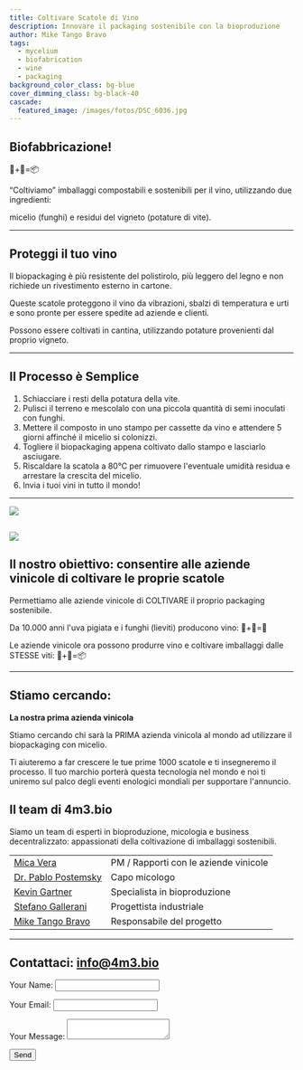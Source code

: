 ```yaml
---
title: Coltivare Scatole di Vino
description: Innovare il packaging sostenibile con la bioproduzione
author: Mike Tango Bravo
tags:
  - mycelium
  - biofabrication
  - wine
  - packaging
background_color_class: bg-blue
cover_dimming_class: bg-black-40
cascade:
  featured_image: /images/fotos/DSC_6036.jpg
---
```


## Biofabbricazione! 
🍄+🍇=📦

“Coltiviamo” imballaggi compostabili e sostenibili per il vino, utilizzando due ingredienti:

micelio (funghi) e
residui del vigneto (potature di vite).

---

## Proteggi il tuo vino

Il biopackaging è più resistente del polistirolo, più leggero del legno e non richiede un rivestimento esterno in cartone.

Queste scatole proteggono il vino da vibrazioni, sbalzi di temperatura e urti e sono pronte per essere spedite ad aziende e clienti.

Possono essere coltivati ​​in cantina, utilizzando potature provenienti dal proprio vigneto.

---

## Il Processo è Semplice

1. Schiacciare i resti della potatura della vite.
2. Pulisci il terreno e mescolalo con una piccola quantità di semi inoculati con funghi.
3. Mettere il composto in uno stampo per cassette da vino e attendere 5 giorni affinché il micelio si colonizzi.
4. Togliere il biopackaging appena coltivato dallo stampo e lasciarlo asciugare.
5. Riscaldare la scatola a 80°C per rimuovere l'eventuale umidità residua e arrestare la crescita del micelio.
6. Invia i tuoi vini in tutto il mondo!

---


![](images/fotos/telegram-cloud-photo-size-1-5017394165876633091-y.jpg)

![](images/fotos/IMG_3297.JPG)
---

## Il nostro obiettivo: consentire alle aziende vinicole di coltivare le proprie scatole

Permettiamo alle aziende vinicole di COLTIVARE il proprio packaging sostenibile.

Da 10.000 anni l'uva pigiata e i funghi (lieviti) producono vino: 🍄+🍇=🍷

Le aziende vinicole ora possono produrre vino e coltivare imballaggi dalle STESSE viti: 🍄+🍇=📦

---

## Stiamo cercando:

**La nostra prima azienda vinicola**

Stiamo cercando chi sarà la PRIMA azienda vinicola al mondo ad utilizzare il biopackaging con micelio.

Ti aiuteremo a far crescere le tue prime 1000 scatole e ti insegneremo il processo. Il tuo marchio porterà questa tecnologia nel mondo e noi ti uniremo sul palco degli eventi enologici mondiali per supportare l'annuncio.
## Il team di 4m3.bio

Siamo un team di esperti in bioproduzione, micologia e business decentralizzato: appassionati della coltivazione di imballaggi sostenibili.


|                                                                                |                                       |
| ------------------------------------------------------------------------------ | ------------------------------------- |
| [Mica Vera](https://www.linkedin.com/in/mica-vera-fernández-0b136a1/)          | PM / Rapporti con le aziende vinicole |
| [Dr. Pablo Postemsky](https://www.linkedin.com/in/pablo-d-postemsky-70009896/) | Capo micologo                         |
| [Kevin Gartner](https://youtu.be/dQw4w9WgXcQ?si=-2hPaneFe2LBzwxd)              | Specialista in bioproduzione          |
| [Stefano Gallerani ](https://www.linkedin.com/in/stefano-gallerani-8836001a0/) | Progettista industriale               |
| [Mike Tango Bravo](https://www.linkedin.com/in/barrowmike/)                    | Responsabile del progetto             |

---

## Contattaci: info@4m3.bio

<form name="contact" method="POST" data-netlify="true">
  <input type="hidden" name="form-name" value="contact">
  <p><label>Your Name: <input type="text" name="name"></label></p>
  <p><label>Your Email: <input type="email" name="email"></label></p>
  <p><label>Your Message: <textarea name="message"></textarea></label></p>
  <p><button type="submit">Send</button></p>
</form>

